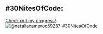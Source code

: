 ## #30NitesOfCode:
  [Check out my progress!](https://www.codedex.io/@nataliacameroc59237/30-nites-of-code)  
  ![@nataliacameroc59237 #30NitesOfCode](https://www.codedex.io/api/petStatus?user=nataliacameroc59237)
